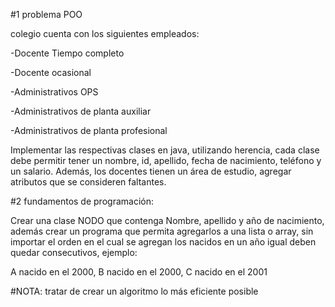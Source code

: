 #1 problema POO  

colegio cuenta con los siguientes empleados: 

-Docente Tiempo completo 

-Docente ocasional  

-Administrativos OPS 

-Administrativos de planta auxiliar 

-Administrativos de planta profesional 

Implementar las respectivas clases en java, utilizando herencia, cada clase debe permitir tener un nombre, id, apellido, fecha de nacimiento, teléfono y un salario. Además, los docentes tienen un área de estudio, agregar atributos que se consideren faltantes.  

#2 fundamentos de programación: 

Crear una clase NODO que contenga Nombre, apellido y año de nacimiento, además crear un programa que permita agregarlos a una lista o array, sin importar el orden en el cual se agregan los nacidos en un año igual deben quedar consecutivos, ejemplo: 

A nacido en el 2000, B nacido en el 2000, C nacido en el 2001 

#NOTA:
tratar de crear un algoritmo lo más eficiente posible  
